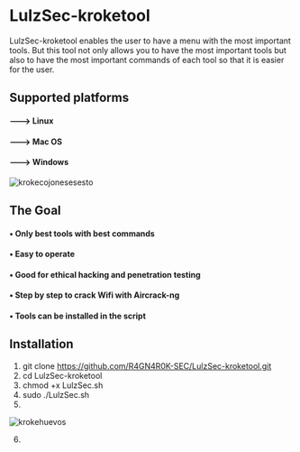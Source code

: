 # LulzSec-kroketool
LulzSec-kroketool enables the user to have a menu with the most important tools. But this tool not only allows you to have the most important tools but also to have the most important commands of each tool so that it is easier for the user.


## Supported platforms
 
#### ---> Linux 
#### ---> Mac OS
#### ---> Windows

 ![krokecojonesesesto](https://github.com/BasHB00M01001/LulzSec-kroketool/assets/112975863/09eef13d-5ec2-49f0-bb57-10b4c4621aba)

## The Goal
#### • Only best tools with best commands
#### • Easy to operate
#### • Good for ethical hacking and penetration testing
#### • Step by step to crack Wifi with Aircrack-ng
#### • Tools can be installed in the script

## Installation
1. git clone https://github.com/R4GN4R0K-SEC/LulzSec-kroketool.git
2. cd LulzSec-kroketool
3. chmod +x LulzSec.sh
4. sudo ./LulzSec.sh
5. 
![krokehuevos](https://github.com/BasHB00M01001/LulzSec-kroketool/assets/112975863/c268a5de-d275-4e73-8b10-35633327c3bd)


6. 
